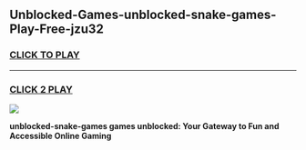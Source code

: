 
## Unblocked-Games-unblocked-snake-games-Play-Free-jzu32
<h3>
<a href="https://premium76.site?title=unblocked-snake-games&ref=15A">CLICK TO PLAY</a></h3>
<hr>

<h3>
<a href="https://premium76.site?title=unblocked-snake-games&ref=15A">CLICK 2 PLAY</a>
  
</h3>

<a href="https://premium76.site?title=unblocked-snake-games&ref=15A"><img src="https://clearcache.store/games.png"></a>


**unblocked-snake-games games unblocked: Your Gateway to Fun and Accessible Online Gaming**

